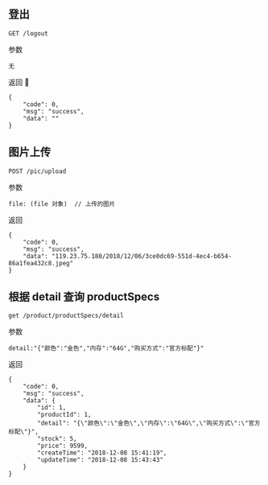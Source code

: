 ## 登出
```
GET /logout
```

参数

```
无
```

返回

```
{
    "code": 0,
    "msg": "success",
    "data": ""
}
```
## 图片上传

```
POST /pic/upload
```
参数
```
file: (file 对象)  // 上传的图片
```

返回
```
{
    "code": 0,
    "msg": "success",
    "data": "119.23.75.180/2018/12/06/3ce0dc69-551d-4ec4-b654-86a1fea432c8.jpeg"
}
```
## 根据 detail 查询 productSpecs

```
get /product/productSpecs/detail
```
参数
```
detail:"{"颜色":"金色","内存":"64G","购买方式":"官方标配"}"
```

返回
```
{
    "code": 0,
    "msg": "success",
    "data": {
        "id": 1,
        "productId": 1,
        "detail": "{\"颜色\":\"金色\",\"内存\":\"64G\",\"购买方式\":\"官方标配\"}",
        "stock": 5,
        "price": 9599,
        "createTime": "2018-12-08 15:41:19",
        "updateTime": "2018-12-08 15:43:43"
    }
}
```
